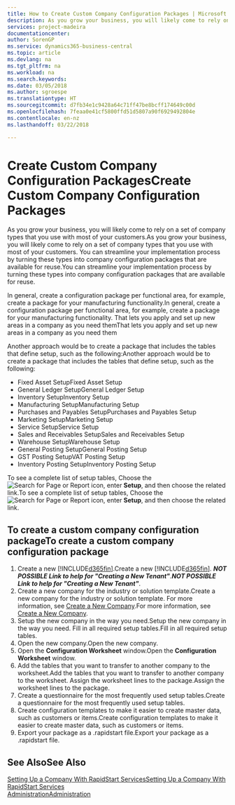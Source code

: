 ```yaml
---
title: How to Create Custom Company Configuration Packages | Microsoft Docs
description: As you grow your business, you will likely come to rely on a set of company types that you use with most of your customers. You can streamline your implementation process by turning these types into company configuration packages that are available for reuse.
services: project-madeira
documentationcenter: 
author: SorenGP
ms.service: dynamics365-business-central
ms.topic: article
ms.devlang: na
ms.tgt_pltfrm: na
ms.workload: na
ms.search.keywords: 
ms.date: 03/05/2018
ms.author: sgroespe
ms.translationtype: HT
ms.sourcegitcommit: d7fb34e1c9428a64c71ff47be8bcff174649c00d
ms.openlocfilehash: 7feaa0e41cf5800ffd51d5807a90f6929492804e
ms.contentlocale: en-nz
ms.lasthandoff: 03/22/2018

---
```

# <a name="create-custom-company-configuration-packages"></a><span data-ttu-id="bd745-104">Create Custom Company Configuration Packages</span><span class="sxs-lookup"><span data-stu-id="bd745-104">Create Custom Company Configuration Packages</span></span>
<span data-ttu-id="bd745-105">As you grow your business, you will likely come to rely on a set of company types that you use with most of your customers.</span><span class="sxs-lookup"><span data-stu-id="bd745-105">As you grow your business, you will likely come to rely on a set of company types that you use with most of your customers.</span></span> <span data-ttu-id="bd745-106">You can streamline your implementation process by turning these types into company configuration packages that are available for reuse.</span><span class="sxs-lookup"><span data-stu-id="bd745-106">You can streamline your implementation process by turning these types into company configuration packages that are available for reuse.</span></span>  

<span data-ttu-id="bd745-107">In general, create a configuration package per functional area, for example, create a package for your manufacturing functionality.</span><span class="sxs-lookup"><span data-stu-id="bd745-107">In general, create a configuration package per functional area, for example, create a package for your manufacturing functionality.</span></span> <span data-ttu-id="bd745-108">That lets you apply and set up new areas in a company as you need them</span><span class="sxs-lookup"><span data-stu-id="bd745-108">That lets you apply and set up new areas in a company as you need them</span></span>  

<span data-ttu-id="bd745-109">Another approach would be to create a package that includes the tables that define setup, such as the following:</span><span class="sxs-lookup"><span data-stu-id="bd745-109">Another approach would be to create a package that includes the tables that define setup, such as the following:</span></span>  

-   <span data-ttu-id="bd745-110">Fixed Asset Setup</span><span class="sxs-lookup"><span data-stu-id="bd745-110">Fixed Asset Setup</span></span>  
-   <span data-ttu-id="bd745-111">General Ledger Setup</span><span class="sxs-lookup"><span data-stu-id="bd745-111">General Ledger Setup</span></span>  
-   <span data-ttu-id="bd745-112">Inventory Setup</span><span class="sxs-lookup"><span data-stu-id="bd745-112">Inventory Setup</span></span>  
-   <span data-ttu-id="bd745-113">Manufacturing Setup</span><span class="sxs-lookup"><span data-stu-id="bd745-113">Manufacturing Setup</span></span>  
-   <span data-ttu-id="bd745-114">Purchases and Payables Setup</span><span class="sxs-lookup"><span data-stu-id="bd745-114">Purchases and Payables Setup</span></span>  
-   <span data-ttu-id="bd745-115">Marketing Setup</span><span class="sxs-lookup"><span data-stu-id="bd745-115">Marketing Setup</span></span>  
-   <span data-ttu-id="bd745-116">Service Setup</span><span class="sxs-lookup"><span data-stu-id="bd745-116">Service Setup</span></span>  
-   <span data-ttu-id="bd745-117">Sales and Receivables Setup</span><span class="sxs-lookup"><span data-stu-id="bd745-117">Sales and Receivables Setup</span></span>  
-   <span data-ttu-id="bd745-118">Warehouse Setup</span><span class="sxs-lookup"><span data-stu-id="bd745-118">Warehouse Setup</span></span>  
-   <span data-ttu-id="bd745-119">General Posting Setup</span><span class="sxs-lookup"><span data-stu-id="bd745-119">General Posting Setup</span></span>  
-   <span data-ttu-id="bd745-120">GST Posting Setup</span><span class="sxs-lookup"><span data-stu-id="bd745-120">VAT Posting Setup</span></span>  
-   <span data-ttu-id="bd745-121">Inventory Posting Setup</span><span class="sxs-lookup"><span data-stu-id="bd745-121">Inventory Posting Setup</span></span>  

<span data-ttu-id="bd745-122">To see a complete list of setup tables, Choose the ![Search for Page or Report](media/ui-search/search_small.png "Search for Page or Report icon") icon, enter **Setup**, and then choose the related link.</span><span class="sxs-lookup"><span data-stu-id="bd745-122">To see a complete list of setup tables, Choose the ![Search for Page or Report](media/ui-search/search_small.png "Search for Page or Report icon") icon, enter **Setup**, and then choose the related link.</span></span>  

## <a name="to-create-a-custom-company-configuration-package"></a><span data-ttu-id="bd745-123">To create a custom company configuration package</span><span class="sxs-lookup"><span data-stu-id="bd745-123">To create a custom company configuration package</span></span>  
1.  <span data-ttu-id="bd745-124">Create a new [!INCLUDE[d365fin](includes/d365fin_md.md)].</span><span class="sxs-lookup"><span data-stu-id="bd745-124">Create a new [!INCLUDE[d365fin](includes/d365fin_md.md)].</span></span> <span data-ttu-id="bd745-125">***NOT POSSIBLE Link to help for "Creating a New Tenant"***.</span><span class="sxs-lookup"><span data-stu-id="bd745-125">***NOT POSSIBLE Link to help for "Creating a New Tenant"***.</span></span>   
2.  <span data-ttu-id="bd745-126">Create a new company for the industry or solution template.</span><span class="sxs-lookup"><span data-stu-id="bd745-126">Create a new company for the industry or solution template.</span></span> <span data-ttu-id="bd745-127">For more information, see [Create a New Company](admin-how-to-create-a-new-company.md).</span><span class="sxs-lookup"><span data-stu-id="bd745-127">For more information, see [Create a New Company](admin-how-to-create-a-new-company.md).</span></span>  
3.  <span data-ttu-id="bd745-128">Setup the new company in the way you need.</span><span class="sxs-lookup"><span data-stu-id="bd745-128">Setup the new company in the way you need.</span></span> <span data-ttu-id="bd745-129">Fill in all required setup tables.</span><span class="sxs-lookup"><span data-stu-id="bd745-129">Fill in all required setup tables.</span></span>  
4.  <span data-ttu-id="bd745-130">Open the new company.</span><span class="sxs-lookup"><span data-stu-id="bd745-130">Open the new company.</span></span>
5. <span data-ttu-id="bd745-131">Open the **Configuration Worksheet** window.</span><span class="sxs-lookup"><span data-stu-id="bd745-131">Open the **Configuration Worksheet** window.</span></span>  
6.  <span data-ttu-id="bd745-132">Add the tables that you want to transfer to another company to the worksheet.</span><span class="sxs-lookup"><span data-stu-id="bd745-132">Add the tables that you want to transfer to another company to the worksheet.</span></span> <span data-ttu-id="bd745-133">Assign the worksheet lines to the package.</span><span class="sxs-lookup"><span data-stu-id="bd745-133">Assign the worksheet lines to the package.</span></span>  
7.  <span data-ttu-id="bd745-134">Create a questionnaire for the most frequently used setup tables.</span><span class="sxs-lookup"><span data-stu-id="bd745-134">Create a questionnaire for the most frequently used setup tables.</span></span>  
8.  <span data-ttu-id="bd745-135">Create configuration templates to make it easier to create master data, such as customers or items.</span><span class="sxs-lookup"><span data-stu-id="bd745-135">Create configuration templates to make it easier to create master data, such as customers or items.</span></span>  
9.  <span data-ttu-id="bd745-136">Export your package as a .rapidstart file.</span><span class="sxs-lookup"><span data-stu-id="bd745-136">Export your package as a .rapidstart file.</span></span>  

## <a name="see-also"></a><span data-ttu-id="bd745-137">See Also</span><span class="sxs-lookup"><span data-stu-id="bd745-137">See Also</span></span>  
[<span data-ttu-id="bd745-138">Setting Up a Company With RapidStart Services</span><span class="sxs-lookup"><span data-stu-id="bd745-138">Setting Up a Company With RapidStart Services</span></span>](admin-set-up-a-company-with-rapidstart.md)  
[<span data-ttu-id="bd745-139">Administration</span><span class="sxs-lookup"><span data-stu-id="bd745-139">Administration</span></span>](admin-setup-and-administration.md)


